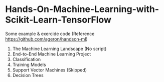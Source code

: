 # Hands-On-Machine-Learning-with-Scikit-Learn-TensorFlow

Some example & exercide code (Reference https://github.com/ageron/handson-ml)
  01. The Machine Learning Landscape (No script)
  02. End-to-End Machine Learning Project
  03. Classification
  04. Training Models
  05. Support Vector Machines (Skipped)
  06. Decision Trees
